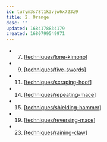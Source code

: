 ```yaml
---
id: tu7ym3s78t1k3vjw6x723z9
title: 2. Orange
desc: ""
updated: 1684178834179
created: 1680799549971
---
```


- 7. [[techniques/lone-kimono]]
- 9. [[techniques/five-swords]]
- 11. [[techniques/scraping-hoof]]
- 14. [[techniques/repeating-mace]]
- 15. [[techniques/shielding-hammer]]
- 19. [[techniques/reversing-mace]]
- 23. [[techniques/raining-claw]]

[//begin]: # "Autogenerated link references for markdown compatibility"
[techniques/lone-kimono]: ../techniques/lone-kimono "Lone Kimono"
[techniques/five-swords]: ../techniques/five-swords "Five Swords"
[techniques/scraping-hoof]: ../techniques/scraping-hoof "Scraping Hoof"
[techniques/repeating-mace]: ../techniques/repeating-mace "Repeating Mace"
[techniques/shielding-hammer]: ../techniques/shielding-hammer "Shielding Hammer"
[techniques/reversing-mace]: ../techniques/reversing-mace "Reversing Mace"
[techniques/raining-claw]: ../techniques/raining-claw "Raining Claw"
[//end]: # "Autogenerated link references"

